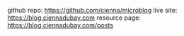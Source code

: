 github repo: https://github.com/cienna/microblog
live site: https://blog.ciennadubay.com
resource page: https://blog.ciennadubay.com/posts

